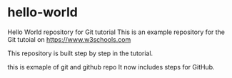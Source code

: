 # hello-world
Hello World repository for Git tutorial
This is an example repository for the Git tutoial on https://www.w3schools.com

This repository is built step by step in the tutorial.

this is exmaple of git and github repo
It now includes steps for GitHub.
